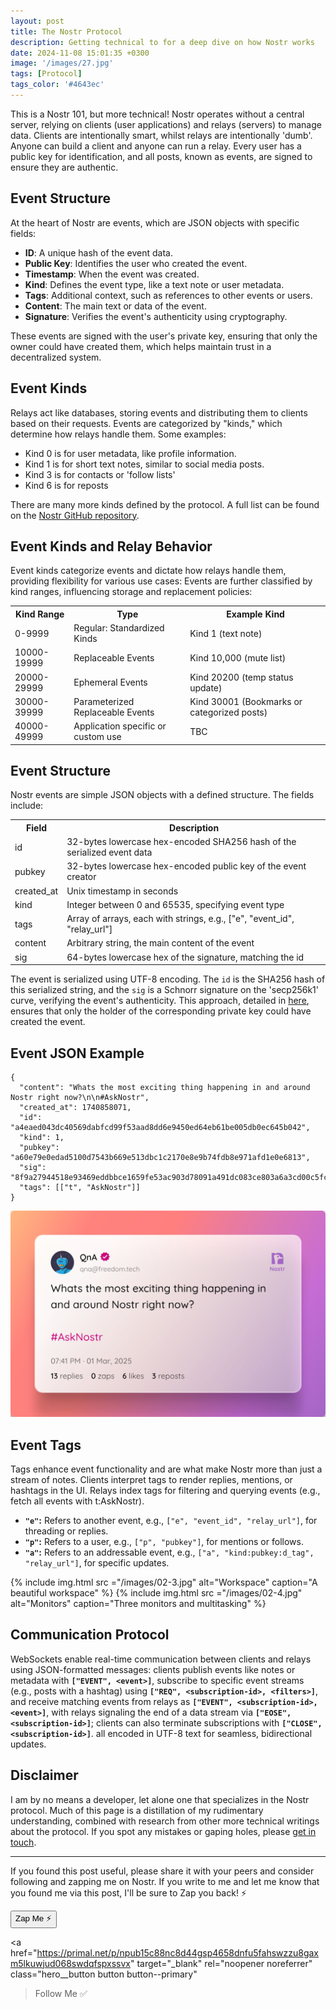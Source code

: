 ```yaml
---
layout: post
title: The Nostr Protocol
description: Getting technical to for a deep dive on how Nostr works
date: 2024-11-08 15:01:35 +0300
image: '/images/27.jpg'
tags: [Protocol]
tags_color: '#4643ec'
---
```



This is a Nostr 101, but more technical! Nostr operates without a central server, relying on clients (user applications) and relays (servers) to manage data. Clients are intentionally smart, whilst relays are intentionally 'dumb'. Anyone can build a client and anyone can run a relay. Every user has a public key for identification, and all posts, known as events, are signed to ensure they are authentic.

## Event Structure
At the heart of Nostr are events, which are JSON objects with specific fields:
- **ID**: A unique hash of the event data.
- **Public Key**: Identifies the user who created the event.
- **Timestamp**: When the event was created.
- **Kind**: Defines the event type, like a text note or user metadata.
- **Tags**: Additional context, such as references to other events or users.
- **Content**: The main text or data of the event.
- **Signature**: Verifies the event's authenticity using cryptography.

These events are signed with the user's private key, ensuring that only the owner could have created them, which helps maintain trust in a decentralized system.

## Event Kinds
Relays act like databases, storing events and distributing them to clients based on their requests. Events are categorized by "kinds," which determine how relays handle them. Some examples:
- Kind 0 is for user metadata, like profile information.
- Kind 1 is for short text notes, similar to social media posts.
- Kind 3 is for contacts or 'follow lists'
- Kind 6 is for reposts

There are many more kinds defined by the protocol. A full list can be found on the [Nostr GitHub repository](https://github.com/nostr-protocol/nips).

## Event Kinds and Relay Behavior
Event kinds categorize events and dictate how relays handle them, providing flexibility for various use cases: Events are further classified by kind ranges, influencing storage and replacement policies:

<div class="table-container">
  <table>
    <tr><th>Kind Range</th><th>Type</th><th>Example Kind</th></tr>
    <tr><td>0-9999</td><td>Regular: Standardized Kinds</td><td>Kind 1 (text note)</td></tr>
    <tr><td>10000-19999</td><td>Replaceable Events</td><td>Kind 10,000 (mute list)</td></tr>
    <tr><td>20000-29999  </td><td>Ephemeral Events</td><td>Kind 20200 (temp status update)</td></tr>
    <tr><td>30000-39999</td><td>Parameterized Replaceable Events</td><td>Kind 30001 (Bookmarks or categorized posts)</td></tr>
    <tr><td>40000-49999</td><td>Application specific or custom use</td><td>TBC</td></tr>
  </table>
</div>


## Event Structure
Nostr events are simple JSON objects with a defined structure. The fields include:

<div class="table-container">
  <table>
    <tr><th>Field</th><th>Description</th></tr>
    <tr><td>id</td><td>32-bytes lowercase hex-encoded SHA256 hash of the serialized event data</td></tr>
    <tr><td>pubkey</td><td>32-bytes lowercase hex-encoded public key of the event creator</td></tr>
    <tr><td>created_at</td><td>Unix timestamp in seconds  </td></tr>
    <tr><td>kind</td><td> Integer between 0 and 65535, specifying event type </td></tr>
    <tr><td>tags</td><td>Array of arrays, each with strings, e.g., ["e", "event_id", "relay_url"]  </td></tr>
    <tr><td>content</td><td>Arbitrary string, the main content of the event </td></tr>
    <tr><td>sig</td><td>64-bytes lowercase hex of the signature, matching the id </td></tr>
  </table>
</div>

The event is serialized using UTF-8 encoding. The `id` is the SHA256 hash of this serialized string, and the `sig` is a Schnorr signature on the 'secp256k1' curve, verifying the event's authenticity. This approach, detailed in [here](https://bips.xyz/340), ensures that only the holder of the corresponding private key could have created the event.

## Event JSON Example

```
{
  "content": "Whats the most exciting thing happening in and around Nostr right now?\n\n#AskNostr",
  "created_at": 1740858071,
  "id": "a4eaed043dc40569dabfcd99f53aad8dd6e9450ed64eb61be005db0ec645b042",
  "kind": 1,
  "pubkey": "a60e79e0edad5100d7543b669e513dbc1c2170e8e9b74fdb8e971afd1e0e6813",
  "sig": "8f9a27944518e93469eddbbce1659fe53ac903d78091a491dc083ce803a6a3cd00c5fcbec2954ea09a6c2617387f05d01eb063b6e96f57e1297aa101dc44e2a5",
  "tags": [["t", "AskNostr"]]
}
```

![Coding](/images/nostr-note(1).png)

## Event Tags
Tags enhance event functionality and are what make Nostr more than just a stream of notes. Clients interpret tags to render replies, mentions, or hashtags in the UI. Relays index tags for filtering and querying events (e.g., fetch all events with t:AskNostr).

- **`"e"`:** Refers to another event, e.g., `["e", "event_id", "relay_url"]`, for threading or replies.
- **`"p"`:** Refers to a user, e.g., `["p", "pubkey"]`, for mentions or follows.
- **`"a"`:** Refers to an addressable event, e.g., `["a", "kind:pubkey:d_tag", "relay_url"]`, for specific updates.


<div class="gallery-box">
  <div class="gallery gallery-columns-2">
    {% include img.html src ="/images/02-3.jpg" alt="Workspace" caption="A beautiful workspace" %}
    {% include img.html src ="/images/02-4.jpg" alt="Monitors" caption="Three monitors and multitasking" %}
  </div>
  <p></p>
</div>


## Communication Protocol

WebSockets enable real-time communication between clients and relays using JSON-formatted messages: clients publish events like notes or metadata with **`["EVENT", <event>]`**, subscribe to specific event streams (e.g., posts with a hashtag) using **`["REQ", <subscription-id>, <filters>]`**, and receive matching events from relays as **`["EVENT", <subscription-id>, <event>]`**, with relays signaling the end of a data stream via **`["EOSE", <subscription-id>]`**; clients can also terminate subscriptions with **`["CLOSE", <subscription-id>]`**. all encoded in UTF-8 text for seamless, bidirectional updates.


## Disclaimer
I am by no means a developer, let alone one that specializes in the Nostr protocol. Much of this page is a distillation of my rudimentary understanding, combined with research from other more technical writings about the protocol. If you spot any mistakes or gaping holes, please [get in touch](https://primal.net/p/npub15c88nc8d44gsp4658dnfu5fahswzzu8gaxm5lkuwjud068swdqfspxssvx).

---

If you found this post useful, please share it with your peers and consider following and zapping me on Nostr. If you write to me and let me know 
that you found me via this post, I'll be sure to Zap you back! ⚡️

<div class="button-container">
  <button
    id="nostr-zap-target"
    class="hero__button button button--primary nostr-zap-button nostr-zap-button--primary"
    data-npub="npub15c88nc8d44gsp4658dnfu5fahswzzu8gaxm5lkuwjud068swdqfspxssvx"
    data-relays="wss://relay.damus.io,wss://relay.snort.social,wss://nostr.wine,wss://relay.nostr.band"
  >
    Zap Me ⚡️
  </button>

  <a
    href="https://primal.net/p/npub15c88nc8d44gsp4658dnfu5fahswzzu8gaxm5lkuwjud068swdqfspxssvx"
    target="_blank"
    rel="noopener noreferrer"
    class="hero__button button button--primary"
  >Follow Me ✅</a>
</div>





